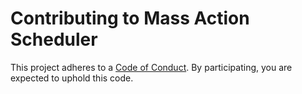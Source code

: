 # Contributing to Mass Action Scheduler

This project adheres to a [Code of Conduct](CODE_OF_CONDUCT.md). By participating, you are expected to uphold this code.

